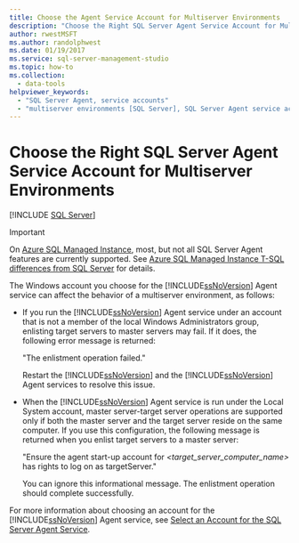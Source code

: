```yaml
---
title: Choose the Agent Service Account for Multiserver Environments
description: "Choose the Right SQL Server Agent Service Account for Multiserver Environments"
author: rwestMSFT
ms.author: randolphwest
ms.date: 01/19/2017
ms.service: sql-server-management-studio
ms.topic: how-to
ms.collection:
  - data-tools
helpviewer_keywords:
  - "SQL Server Agent, service accounts"
  - "multiserver environments [SQL Server], SQL Server Agent service account behavior"
---
```


# Choose the Right SQL Server Agent Service Account for Multiserver Environments

[!INCLUDE [SQL Server](../includes/applies-to-version/sqlserver.md)]

> [!IMPORTANT]  
> On [Azure SQL Managed Instance](/azure/sql-database/sql-database-managed-instance), most, but not all SQL Server Agent features are currently supported. See [Azure SQL Managed Instance T-SQL differences from SQL Server](/azure/sql-database/sql-database-managed-instance-transact-sql-information#sql-server-agent) for details.

The Windows account you choose for the [!INCLUDE[ssNoVersion](../includes/ssnoversion-md.md)] Agent service can affect the behavior of a multiserver environment, as follows:  
  
-   If you run the [!INCLUDE[ssNoVersion](../includes/ssnoversion-md.md)] Agent service under an account that is not a member of the local Windows Administrators group, enlisting target servers to master servers may fail. If it does, the following error message is returned:  
  
    "The enlistment operation failed."  
  
    Restart the [!INCLUDE[ssNoVersion](../includes/ssnoversion-md.md)] and the [!INCLUDE[ssNoVersion](../includes/ssnoversion-md.md)] Agent services to resolve this issue.  
  
-   When the [!INCLUDE[ssNoVersion](../includes/ssnoversion-md.md)] Agent service is run under the Local System account, master server-target server operations are supported only if both the master server and the target server reside on the same computer. If you use this configuration, the following message is returned when you enlist target servers to a master server:  
  
    "Ensure the agent start-up account for *<target_server_computer_name>* has rights to log on as targetServer."  
  
    You can ignore this informational message. The enlistment operation should complete successfully.  
  
For more information about choosing an account for the [!INCLUDE[ssNoVersion](../includes/ssnoversion-md.md)] Agent service, see [Select an Account for the SQL Server Agent Service](select-an-account-for-the-sql-server-agent-service.md).  
